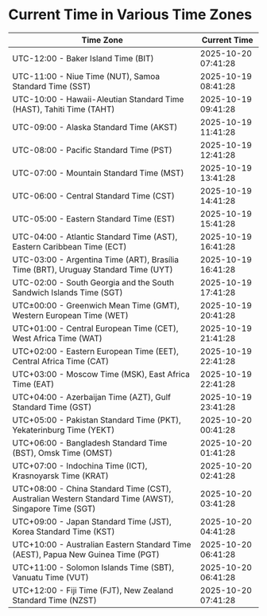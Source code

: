 # Current Time in Various Time Zones

| Time Zone | Current Time |
|-----------|--------------|
| UTC-12:00 - Baker Island Time (BIT) | 2025-10-20 07:41:28 |
| UTC-11:00 - Niue Time (NUT), Samoa Standard Time (SST) | 2025-10-19 08:41:28 |
| UTC-10:00 - Hawaii-Aleutian Standard Time (HAST), Tahiti Time (TAHT) | 2025-10-19 09:41:28 |
| UTC-09:00 - Alaska Standard Time (AKST) | 2025-10-19 11:41:28 |
| UTC-08:00 - Pacific Standard Time (PST) | 2025-10-19 12:41:28 |
| UTC-07:00 - Mountain Standard Time (MST) | 2025-10-19 13:41:28 |
| UTC-06:00 - Central Standard Time (CST) | 2025-10-19 14:41:28 |
| UTC-05:00 - Eastern Standard Time (EST) | 2025-10-19 15:41:28 |
| UTC-04:00 - Atlantic Standard Time (AST), Eastern Caribbean Time (ECT) | 2025-10-19 16:41:28 |
| UTC-03:00 - Argentina Time (ART), Brasília Time (BRT), Uruguay Standard Time (UYT) | 2025-10-19 16:41:28 |
| UTC-02:00 - South Georgia and the South Sandwich Islands Time (SGT) | 2025-10-19 17:41:28 |
| UTC±00:00 - Greenwich Mean Time (GMT), Western European Time (WET) | 2025-10-19 20:41:28 |
| UTC+01:00 - Central European Time (CET), West Africa Time (WAT) | 2025-10-19 21:41:28 |
| UTC+02:00 - Eastern European Time (EET), Central Africa Time (CAT) | 2025-10-19 22:41:28 |
| UTC+03:00 - Moscow Time (MSK), East Africa Time (EAT) | 2025-10-19 22:41:28 |
| UTC+04:00 - Azerbaijan Time (AZT), Gulf Standard Time (GST) | 2025-10-19 23:41:28 |
| UTC+05:00 - Pakistan Standard Time (PKT), Yekaterinburg Time (YEKT) | 2025-10-20 00:41:28 |
| UTC+06:00 - Bangladesh Standard Time (BST), Omsk Time (OMST) | 2025-10-20 01:41:28 |
| UTC+07:00 - Indochina Time (ICT), Krasnoyarsk Time (KRAT) | 2025-10-20 02:41:28 |
| UTC+08:00 - China Standard Time (CST), Australian Western Standard Time (AWST), Singapore Time (SGT) | 2025-10-20 03:41:28 |
| UTC+09:00 - Japan Standard Time (JST), Korea Standard Time (KST) | 2025-10-20 04:41:28 |
| UTC+10:00 - Australian Eastern Standard Time (AEST), Papua New Guinea Time (PGT) | 2025-10-20 06:41:28 |
| UTC+11:00 - Solomon Islands Time (SBT), Vanuatu Time (VUT) | 2025-10-20 06:41:28 |
| UTC+12:00 - Fiji Time (FJT), New Zealand Standard Time (NZST) | 2025-10-20 07:41:28 |
